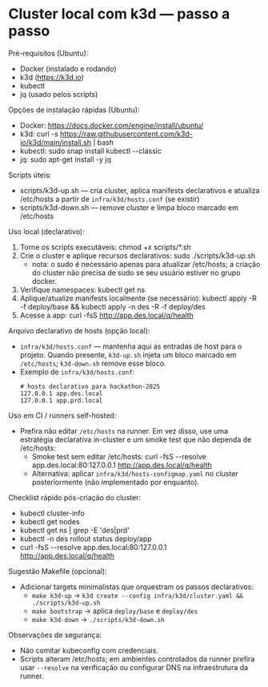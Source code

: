 # Cluster local com k3d — passo a passo

Pré-requisitos (Ubuntu):
- Docker (instalado e rodando)
- k3d (https://k3d.io)
- kubectl
- jq (usado pelos scripts)

Opções de instalação rápidas (Ubuntu):
- Docker: https://docs.docker.com/engine/install/ubuntu/
- k3d: curl -s https://raw.githubusercontent.com/k3d-io/k3d/main/install.sh | bash
- kubectl: sudo snap install kubectl --classic
- jq: sudo apt-get install -y jq

Scripts úteis:
- scripts/k3d-up.sh — cria cluster, aplica manifests declarativos e atualiza /etc/hosts a partir de `infra/k3d/hosts.conf` (se existir)
- scripts/k3d-down.sh — remove cluster e limpa bloco marcado em /etc/hosts

Uso local (declarativo):
1. Torne os scripts executáveis: chmod +x scripts/*.sh
2. Crie o cluster e aplique recursos declarativos:
   sudo ./scripts/k3d-up.sh
   - nota: o sudo é necessário apenas para atualizar /etc/hosts; a criação do cluster não precisa de sudo se seu usuário estiver no grupo docker.
3. Verifique namespaces: kubectl get ns
4. Aplique/atualize manifests localmente (se necessário): kubectl apply -R -f deploy/base && kubectl apply -n des -R -f deploy/des
5. Acesse a app: curl -fsS http://app.des.local/q/health

Arquivo declarativo de hosts (opção local):
- `infra/k3d/hosts.conf` — mantenha aqui as entradas de host para o projeto. Quando presente, `k3d-up.sh` injeta um bloco marcado em `/etc/hosts`; `k3d-down.sh` remove esse bloco.
- Exemplo de `infra/k3d/hosts.conf`:
  ```
  # hosts declarativo para hackathon-2025
  127.0.0.1 app.des.local
  127.0.0.1 app.prd.local
  ```

Uso em CI / runners self-hosted:
- Prefira não editar `/etc/hosts` na runner. Em vez disso, use uma estratégia declarativa in-cluster e um smoke test que não dependa de /etc/hosts:
  - Smoke test sem editar /etc/hosts:
    curl -fsS --resolve app.des.local:80:127.0.0.1 http://app.des.local/q/health
  - Alternativa: aplicar `infra/k3d/hosts-configmap.yaml` no cluster posteriormente (não implementado por enquanto).

Checklist rápido pós-criação do cluster:
- kubectl cluster-info
- kubectl get nodes
- kubectl get ns | grep -E 'des|prd'
- kubectl -n des rollout status deploy/app
- curl -fsS --resolve app.des.local:80:127.0.0.1 http://app.des.local/q/health

Sugestão Makefile (opcional):
- Adicionar targets minimalistas que orquestram os passos declarativos:
  - `make k3d-up` -> `k3d create --config infra/k3d/cluster.yaml && ./scripts/k3d-up.sh`
  - `make bootstrap` -> aplica `deploy/base` e `deploy/des`
  - `make k3d-down` -> `./scripts/k3d-down.sh`

Observações de segurança:
- Não comitar kubeconfig com credenciais.
- Scripts alteram /etc/hosts; em ambientes controlados da runner prefira usar `--resolve` na verificação ou configurar DNS na infraestrutura da runner.
